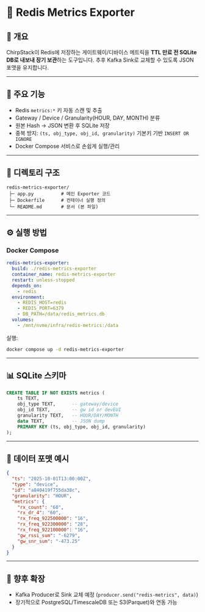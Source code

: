 # 📘 Redis Metrics Exporter

## 📌 개요

ChirpStack이 Redis에 저장하는 게이트웨이/디바이스 메트릭을 **TTL 만료 전 SQLite DB로 내보내 장기 보관**하는 도구입니다.
추후 Kafka Sink로 교체할 수 있도록 JSON 포맷을 유지합니다.

---

## 🚀 주요 기능

* Redis `metrics:*` 키 자동 스캔 및 추출
* Gateway / Device / Granularity(HOUR, DAY, MONTH) 분류
* 원본 Hash → JSON 변환 후 SQLite 저장
* 중복 방지: `(ts, obj_type, obj_id, granularity)` 기본키 기반 `INSERT OR IGNORE`
* Docker Compose 서비스로 손쉽게 실행/관리

---

## 📂 디렉토리 구조

```
redis-metrics-exporter/
 ├─ app.py          # 메인 Exporter 코드
 ├─ Dockerfile      # 컨테이너 실행 정의
 └─ README.md       # 문서 (본 파일)
```

---

## ⚙️ 실행 방법

### Docker Compose

```yaml
redis-metrics-exporter:
  build: ./redis-metrics-exporter
  container_name: redis-metrics-exporter
  restart: unless-stopped
  depends_on:
    - redis
  environment:
    - REDIS_HOST=redis
    - REDIS_PORT=6379
    - DB_PATH=/data/redis_metrics.db
  volumes:
    - /mnt/nvme/infra/redis-metrics:/data
```

실행:

```bash
docker compose up -d redis-metrics-exporter
```

---

## 📊 SQLite 스키마

```sql
CREATE TABLE IF NOT EXISTS metrics (
    ts TEXT,
    obj_type TEXT,      -- gateway/device
    obj_id TEXT,        -- gw id or devEUI
    granularity TEXT,   -- HOUR/DAY/MONTH
    data TEXT,          -- JSON dump
    PRIMARY KEY (ts, obj_type, obj_id, granularity)
);
```

---

## 📑 데이터 포맷 예시

```json
{
  "ts": "2025-10-01T13:00:00Z",
  "type": "device",
  "id": "a840419f755da38c",
  "granularity": "HOUR",
  "metrics": {
    "rx_count": "60",
    "rx_dr_4": "60",
    "rx_freq_922500000": "16",
    "rx_freq_922300000": "28",
    "rx_freq_922100000": "16",
    "gw_rssi_sum": "-6279",
    "gw_snr_sum": "-473.25"
  }
}
```

---

## 🔮 향후 확장

* Kafka Producer로 Sink 교체 예정 (`producer.send("redis-metrics", data)`)
* 장기적으로 PostgreSQL/TimescaleDB 또는 S3(Parquet)와 연동 가능
